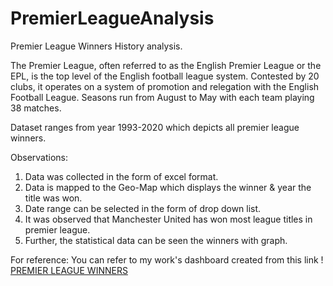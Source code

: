 # PremierLeagueAnalysis
Premier League Winners History analysis.

The Premier League, often referred to as the English Premier League or the EPL, is the top level of the English football league system. Contested by 20 clubs, it operates on a system of promotion and relegation with the English Football League. Seasons run from August to May with each team playing 38 matches.

Dataset ranges from year 1993-2020 which depicts all premier league winners.

Observations:
  1. Data was collected in the form of excel format.
  2. Data is mapped to the Geo-Map which displays the winner & year the title was won.
  3. Date range can be selected in the form of drop down list.
  4. It was observed that Manchester United has won most league titles in premier league.
  5. Further, the statistical data can be seen the winners with graph.
 
 For reference: You can refer to my work's dashboard created from this link ! [PREMIER LEAGUE WINNERS](https://public.tableau.com/views/PremierLeagueDashboard_16315173313290/Dashboard?:language=en-US&publish=yes&:display_count=n&:origin=viz_share_link)
